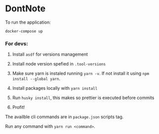# DontNote

To run the application:

```
docker-compose up
```

### For devs:

1. Install `asdf` for versions management

2. Install node version spefied in `.tool-versions`

3. Make sure yarn is instaled running `yarn -v`. If not install it using `npm install --global yarn`.

4. Install packages locally with `yarn install`

5. Run `husky install`, this makes so prettier is executed before commits

6. Profit!

The availble cli commands are in `package.json` scripts tag.

Run any command with `yarn run <command>`.
